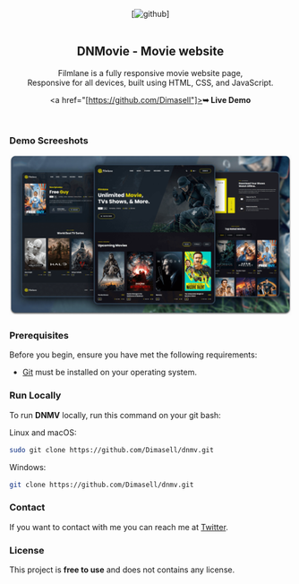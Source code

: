 <div align="center">
  
[![github](https://img.shields.io/twitter/follow/0xorgbwh_?style=social)]
  <br />
  <br />
  
  <h2 align="center">DNMovie - Movie website</h2>

  Filmlane is a fully responsive movie website page, <br />Responsive for all devices, built using HTML, CSS, and JavaScript.

  <a href="[https://github.com/Dimasell"]><strong>➥ Live Demo</strong></a>

</div>

<br />

### Demo Screeshots

![DNMV Desktop Demo](./readme-images/desktop.png "Desktop Demo")

### Prerequisites

Before you begin, ensure you have met the following requirements:

* [Git](https://git-scm.com/downloads "Download Git") must be installed on your operating system.

### Run Locally

To run **DNMV** locally, run this command on your git bash:

Linux and macOS:

```bash
sudo git clone https://github.com/Dimasell/dnmv.git
```

Windows:

```bash
git clone https://github.com/Dimasell/dnmv.git
```

### Contact

If you want to contact with me you can reach me at [Twitter](https://www.twitter.com/0xorgbwh).

### License

This project is **free to use** and does not contains any license.
